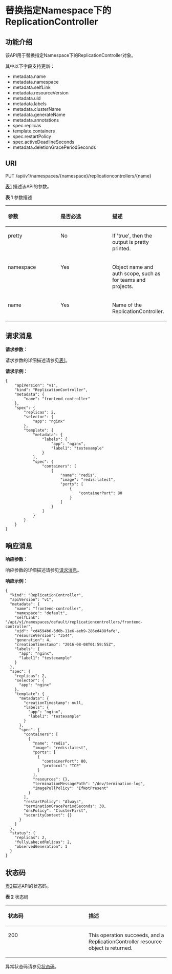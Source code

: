 # 替换指定Namespace下的ReplicationController<a name="cce_02_0019"></a>

## 功能介绍<a name="sd260f7fabf5f4b4d865a12b9684b3e61"></a>

该API用于替换指定Namespace下的ReplicationController对象。

其中以下字段支持更新：

-   metadata.name
-   metadata.namespace
-   metadata.selfLink
-   metadata.resourceVersion
-   metadata.uid
-   metadata.labels
-   metadata.clusterName
-   metadata.generateName
-   metadata.annotations
-   spec.replicas
-   template.containers
-   spec.restartPolicy
-   spec.activeDeadlineSeconds
-   metadata.deletionGracePeriodSeconds

## URI<a name="s809d83357f834d5db9fcef24cc401c05"></a>

PUT /api/v1/namespaces/\{namespace\}/replicationcontrollers/\{name\}

[表1](#table195146561448)  描述该API的参数。

**表 1**  参数描述

<a name="table195146561448"></a>
<table><thead align="left"><tr id="row45151956249"><th class="cellrowborder" valign="top" width="33.33333333333333%" id="mcps1.2.4.1.1"><p id="p185158562413"><a name="p185158562413"></a><a name="p185158562413"></a>参数</p>
</th>
<th class="cellrowborder" valign="top" width="33.33333333333333%" id="mcps1.2.4.1.2"><p id="p151513561944"><a name="p151513561944"></a><a name="p151513561944"></a>是否必选</p>
</th>
<th class="cellrowborder" valign="top" width="33.33333333333333%" id="mcps1.2.4.1.3"><p id="p55155561044"><a name="p55155561044"></a><a name="p55155561044"></a>描述</p>
</th>
</tr>
</thead>
<tbody><tr id="row205156561545"><td class="cellrowborder" valign="top" width="33.33333333333333%" headers="mcps1.2.4.1.1 "><p id="p1051555614419"><a name="p1051555614419"></a><a name="p1051555614419"></a>pretty</p>
</td>
<td class="cellrowborder" valign="top" width="33.33333333333333%" headers="mcps1.2.4.1.2 "><p id="p1151515610413"><a name="p1151515610413"></a><a name="p1151515610413"></a>No</p>
</td>
<td class="cellrowborder" valign="top" width="33.33333333333333%" headers="mcps1.2.4.1.3 "><p id="zh-cn_topic_0079615034_p22361481"><a name="zh-cn_topic_0079615034_p22361481"></a><a name="zh-cn_topic_0079615034_p22361481"></a>If 'true', then the output is pretty printed.</p>
</td>
</tr>
<tr id="row551514566415"><td class="cellrowborder" valign="top" width="33.33333333333333%" headers="mcps1.2.4.1.1 "><p id="p1151514565413"><a name="p1151514565413"></a><a name="p1151514565413"></a>namespace</p>
</td>
<td class="cellrowborder" valign="top" width="33.33333333333333%" headers="mcps1.2.4.1.2 "><p id="p851511561646"><a name="p851511561646"></a><a name="p851511561646"></a>Yes</p>
</td>
<td class="cellrowborder" valign="top" width="33.33333333333333%" headers="mcps1.2.4.1.3 "><p id="p1851519568412"><a name="p1851519568412"></a><a name="p1851519568412"></a>Object name and auth scope, such as for teams and projects.</p>
</td>
</tr>
<tr id="row8515105614415"><td class="cellrowborder" valign="top" width="33.33333333333333%" headers="mcps1.2.4.1.1 "><p id="p105151256749"><a name="p105151256749"></a><a name="p105151256749"></a>name</p>
</td>
<td class="cellrowborder" valign="top" width="33.33333333333333%" headers="mcps1.2.4.1.2 "><p id="p19515125615412"><a name="p19515125615412"></a><a name="p19515125615412"></a>Yes</p>
</td>
<td class="cellrowborder" valign="top" width="33.33333333333333%" headers="mcps1.2.4.1.3 "><p id="p751585611418"><a name="p751585611418"></a><a name="p751585611418"></a>Name of the ReplicationController.</p>
</td>
</tr>
</tbody>
</table>

## 请求消息<a name="zh-cn_topic_0079615034_ref458789946"></a>

**请求参数：**

请求参数的详细描述请参见[表1](请求数据结构.md#zh-cn_topic_0079614925_table51284307)。

**请求示例：**

```
{
    "apiVersion": "v1",
    "kind": "ReplicationController",
    "metadata": {
        "name": "frontend-controller"
    },
    "spec": {
        "replicas": 2,
        "selector": {
            "app": "nginx"
        },
        "template": {
            "metadata": {
                "labels": {
                    "app": "nginx",
                    "label1": "testexample"
                }
            },
            "spec": {
                "containers": [
                    {
                        "name": "redis",
                        "image": "redis:latest",
                        "ports": [
                            {
                                "containerPort": 80
                            }
                        ]
                    }
                ]
            }
        }
    }
}
```

## 响应消息<a name="s3b4b0acea03b4a71ab54570cf27ed243"></a>

**响应参数：**

响应参数的详细描述请参见[请求消息](#zh-cn_topic_0079615034_ref458789946)。

**响应示例：**

```
{
  "kind": "ReplicationController",
  "apiVersion": "v1",
  "metadata": {
    "name": "frontend-controller",
    "namespace": "default",
    "selfLink": "/api/v1/namespaces/default/replicationcontrollers/frontend-controller",
    "uid": "cd4594b6-5d0b-11e6-aeb9-286ed488fafe",
    "resourceVersion": "3544",
    "generation": 4,
    "creationTimestamp": "2016-08-08T01:59:55Z",
    "labels": {
      "app": "nginx",
      "label1": "testexample"
    }
  },
  "spec": {
    "replicas": 2,
    "selector": {
      "app": "nginx"
    },
    "template": {
      "metadata": {
        "creationTimestamp": null,
        "labels": {
          "app": "nginx",
          "label1": "testexample"
        }
      },
      "spec": {
        "containers": [
          {
            "name": "redis",
            "image": "redis:latest",
            "ports": [
              {
                "containerPort": 80,
                "protocol": "TCP"
              }
            ],
            "resources": {},
            "terminationMessagePath": "/dev/termination-log",
            "imagePullPolicy": "IfNotPresent"
          }
        ],
        "restartPolicy": "Always",
        "terminationGracePeriodSeconds": 30,
        "dnsPolicy": "ClusterFirst",
        "securityContext": {}
      }
    }
  },
  "status": {
    "replicas": 2,
    "fullyLabe;edRelicas": 2,
    "observedGeneration": 1
  }
}
```

## 状态码<a name="s212d917d62f14ec9a3abff22d4821fb3"></a>

[表2](#zh-cn_topic_0079615034_table28545349)描述API的状态码。

**表 2**  状态码

<a name="zh-cn_topic_0079615034_table28545349"></a>
<table><thead align="left"><tr id="zh-cn_topic_0079615034_row18868465"><th class="cellrowborder" valign="top" width="50%" id="mcps1.2.3.1.1"><p id="p19895807194622"><a name="p19895807194622"></a><a name="p19895807194622"></a>状态码</p>
</th>
<th class="cellrowborder" valign="top" width="50%" id="mcps1.2.3.1.2"><p id="p947651194622"><a name="p947651194622"></a><a name="p947651194622"></a>描述</p>
</th>
</tr>
</thead>
<tbody><tr id="zh-cn_topic_0079615034_row2482522"><td class="cellrowborder" valign="top" width="50%" headers="mcps1.2.3.1.1 "><p id="zh-cn_topic_0079615034_p66866633"><a name="zh-cn_topic_0079615034_p66866633"></a><a name="zh-cn_topic_0079615034_p66866633"></a>200</p>
</td>
<td class="cellrowborder" valign="top" width="50%" headers="mcps1.2.3.1.2 "><p id="zh-cn_topic_0079615034_p47488225"><a name="zh-cn_topic_0079615034_p47488225"></a><a name="zh-cn_topic_0079615034_p47488225"></a>This operation succeeds, and a ReplicationController resource object is returned.</p>
</td>
</tr>
</tbody>
</table>

异常状态码请参见[状态码](状态码.md)。

